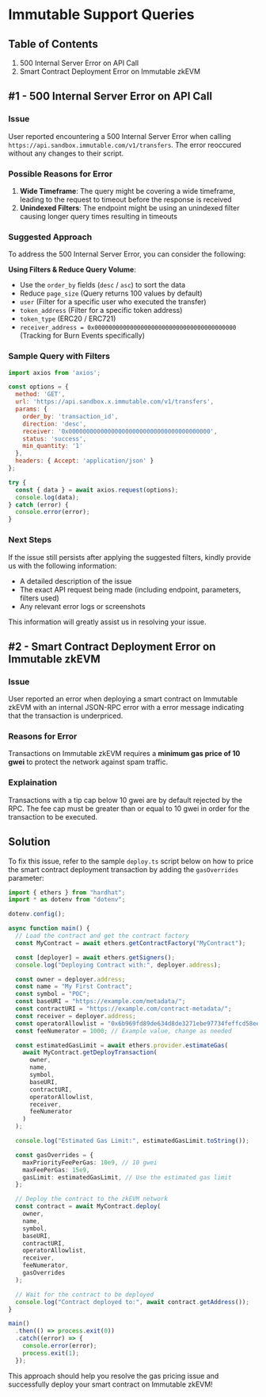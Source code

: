 # Immutable Support Queries

## Table of Contents

1. 500 Internal Server Error on API Call
2. Smart Contract Deployment Error on Immutable zkEVM

## #1 - 500 Internal Server Error on API Call

### Issue

User reported encountering a 500 Internal Server Error when calling `https://api.sandbox.immutable.com/v1/transfers`. The error reoccured without any changes to their script.

### Possible Reasons for Error

1. **Wide Timeframe**: The query might be covering a wide timeframe, leading to the request to timeout before the response is received
2. **Unindexed Filters**: The endpoint might be using an unindexed filter causing longer query times resulting in timeouts

### Suggested Approach

To address the 500 Internal Server Error, you can consider the following:

**Using Filters & Reduce Query Volume**:
   - Use the `order_by` fields (`desc` / `asc`) to sort the data
   - Reduce `page_size` (Query returns 100 values by default)
   - `user` (Filter for a specific user who executed the transfer)
   - `token_address` (Filter for a specific token address)
   - `token_type` (ERC20 / ERC721)
   - `receiver_address = 0x0000000000000000000000000000000000000000` (Tracking for Burn Events specifically)
   
### Sample Query with Filters

```javascript
import axios from 'axios';

const options = {
  method: 'GET',
  url: 'https://api.sandbox.x.immutable.com/v1/transfers',
  params: {
    order_by: 'transaction_id',
    direction: 'desc',
    receiver: '0x0000000000000000000000000000000000000000',
    status: 'success',
    min_quantity: '1'
  },
  headers: { Accept: 'application/json' }
};

try {
  const { data } = await axios.request(options);
  console.log(data);
} catch (error) {
  console.error(error);
}
```

### Next Steps

If the issue still persists after applying the suggested filters, kindly provide us with the following information: 

- A detailed description of the issue
- The exact API request being made (including endpoint, parameters, filters used)
- Any relevant error logs or screenshots

This information will greatly assist us in resolving your issue.

## #2 - Smart Contract Deployment Error on Immutable zkEVM

### Issue

User reported an error when deploying a smart contract on Immutable zkEVM with an internal JSON-RPC error with a error message indicating that the transaction is underpriced.

### Reasons for Error

Transactions on Immutable zkEVM requires a **minimum gas price of 10 gwei** to protect the network against spam traffic.

### Explaination

Transactions with a tip cap below 10 gwei are by default rejected by the RPC. The fee cap must be greater than or equal to 10 gwei in order for the transaction to be executed.

## Solution

To fix this issue, refer to the sample `deploy.ts` script below on how to price the smart contract deployment transaction by adding the `gasOverrides` parameter:

```typescript
import { ethers } from "hardhat";
import * as dotenv from "dotenv";

dotenv.config();

async function main() {
  // Load the contract and get the contract factory
  const MyContract = await ethers.getContractFactory("MyContract");

  const [deployer] = await ethers.getSigners();
  console.log("Deploying Contract with:", deployer.address);

  const owner = deployer.address;
  const name = "My First Contract";
  const symbol = "POC";
  const baseURI = "https://example.com/metadata/";
  const contractURI = "https://example.com/contract-metadata/";
  const receiver = deployer.address;
  const operatorAllowlist = "0x6b969fd89de634d8de3271ebe97734feffcd58ee";
  const feeNumerator = 1000; // Example value, change as needed

  const estimatedGasLimit = await ethers.provider.estimateGas(
    await MyContract.getDeployTransaction(
      owner,
      name,
      symbol,
      baseURI,
      contractURI,
      operatorAllowlist,
      receiver,
      feeNumerator
    )
  );

  console.log("Estimated Gas Limit:", estimatedGasLimit.toString());

  const gasOverrides = {
    maxPriorityFeePerGas: 10e9, // 10 gwei
    maxFeePerGas: 15e9, 
    gasLimit: estimatedGasLimit, // Use the estimated gas limit
  };

  // Deploy the contract to the zkEVM network
  const contract = await MyContract.deploy(
    owner,
    name,
    symbol,
    baseURI,
    contractURI,
    operatorAllowlist,
    receiver,
    feeNumerator,
    gasOverrides
  );

  // Wait for the contract to be deployed
  console.log("Contract deployed to:", await contract.getAddress());
}

main()
  .then(() => process.exit(0))
  .catch((error) => {
    console.error(error);
    process.exit(1);
  });
```
This approach should help you resolve the gas pricing issue and successfully deploy your smart contract on Immutable zkEVM!

